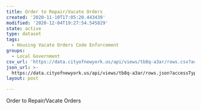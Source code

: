 ```yaml
---
title: Order to Repair/Vacate Orders
created: '2020-11-10T17:05:20.443439'
modified: '2020-12-04T19:27:54.545829'
state: active
type: dataset
tags:
  - Housing Vacate Orders Code Enforcement
groups:
  - Local Government
csv_url: 'https://data.cityofnewyork.us/api/views/tb8q-a3ar/rows.csv?accessType=DOWNLOAD'
json_url: >-
  https://data.cityofnewyork.us/api/views/tb8q-a3ar/rows.json?accessType=DOWNLOAD
layout: post

---
```

Order to Repair/Vacate Orders
